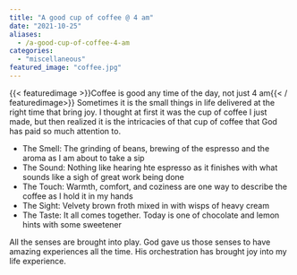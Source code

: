 ```yaml
---
title: "A good cup of coffee @ 4 am"
date: "2021-10-25"
aliases:
  - /a-good-cup-of-coffee-4-am
categories: 
  - "miscellaneous"
featured_image: "coffee.jpg"
---
```


{{< featuredimage >}}Coffee is good any time of the day, not just 4 am{{< / featuredimage>}}
Sometimes it is the small things in life delivered at the right time that bring joy. I thought at first it was the cup of coffee I just made, but then realized it is the intricacies of that cup of coffee that God has paid so much attention to.
<!--more-->
- The Smell: The grinding of beans, brewing of the espresso and the aroma as I am about to take a sip
- The Sound: Nothing like hearing hte espresso as it finishes with what sounds like a sigh of great work being done
- The Touch: Warmth, comfort, and coziness are one way to describe the coffee as I hold it in my hands
- The Sight: Velvety brown froth mixed in with wisps of heavy cream
- The Taste: It all comes together. Today is one of chocolate and lemon hints with some sweetener

All the senses are brought into play. God gave us those senses to have amazing experiences all the time. His orchestration has brought joy into my life experience.

